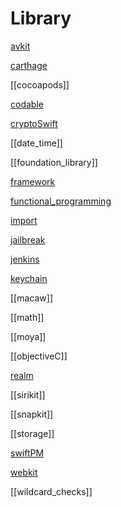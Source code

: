 # Library

[avkit](avkit.md)

[carthage](carthage.md)

[[cocoapods]]

[codable](codable.md)

[cryptoSwift](cryptoSwift.md)

[[date_time]]

[[foundation_library]]

[framework](framework.md)

[functional_programming](functional_programming.md)

[import](import.md)

[jailbreak](ios/library/jailbreak.md)

[jenkins](jenkins.md)

[keychain](keychain.md)

[[macaw]]

[[math]]

[[moya]]

[[objectiveC]]

[realm](realm.md)

[[sirikit]]

[[snapkit]]

[[storage]]

[swiftPM](swiftPM.md)

[webkit](webkit.md)

[[wildcard_checks]]




